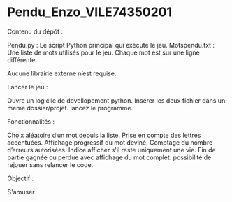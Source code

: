 # Pendu_Enzo_VILE74350201
Contenu du dépôt :

Pendu.py : Le script Python principal qui exécute le jeu.
Motspendu.txt : Une liste de mots  utilisés pour le jeu. Chaque mot est sur une ligne différente.

Aucune librairie externe n’est requise.

Lancer le jeu :

Ouvre un logicile de devellopement python.
Insérer les deux fichier dans un meme dossier/projet.
lancez le programme.

Fonctionnalités :

Choix aléatoire d’un mot depuis la liste.
Prise en compte des lettres accentuées.
Affichage progressif du mot deviné.
Comptage du nombre d’erreurs autorisées.
Indice afficher s'il reste uniquement une vie.
Fin de partie gagnée ou perdue avec affichage du mot complet.
possibilité de rejouer sans relancer le code.

Objectif :

S'amuser 

